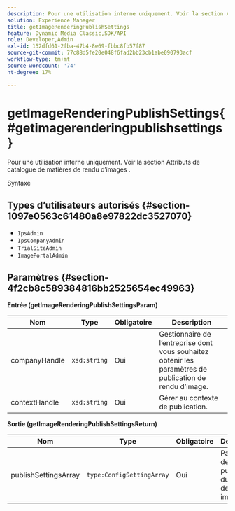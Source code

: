 ```yaml
---
description: Pour une utilisation interne uniquement. Voir la section Attributs de catalogue de matières de rendu d’images .
solution: Experience Manager
title: getImageRenderingPublishSettings
feature: Dynamic Media Classic,SDK/API
role: Developer,Admin
exl-id: 152dfd61-2fba-47b4-8e69-fbbc8fb57f87
source-git-commit: 77c88d5fe20e048f6fad2bb23cb1abe090793acf
workflow-type: tm+mt
source-wordcount: '74'
ht-degree: 17%

---
```


# getImageRenderingPublishSettings{#getimagerenderingpublishsettings}

Pour une utilisation interne uniquement. Voir la section Attributs de catalogue de matières de rendu d’images .

Syntaxe

## Types d’utilisateurs autorisés {#section-1097e0563c61480a8e97822dc3527070}

* `IpsAdmin`
* `IpsCompanyAdmin`
* `TrialSiteAdmin`
* `ImagePortalAdmin`

## Paramètres {#section-4f2cb8c589384816bb2525654ec49963}

**Entrée (getImageRenderingPublishSettingsParam)**

| Nom | Type | Obligatoire | Description |
|---|---|---|---|
| companyHandle | `xsd:string` | Oui | Gestionnaire de l’entreprise dont vous souhaitez obtenir les paramètres de publication de rendu d’image. |
| contextHandle | `xsd:string` | Oui | Gérer au contexte de publication. |

**Sortie (getImageRenderingPublishSettingsReturn)**

| Nom | Type | Obligatoire | Description |
|---|---|---|---|
| publishSettingsArray | `type:ConfigSettingArray` | Oui | Paramètres de publication du rendu des images. |
